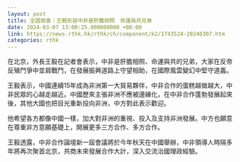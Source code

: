 ```yaml
---
layout: post
title: 全國兩會｜王毅形容中非是肝膽相照　命運與共兄弟
date: 2024-03-07 13:00:25.000000000 +08:00
link: https://news.rthk.hk/rthk/ch/component/k2/1743524-20240307.htm
categories: rthk
---
```


在北京，外長王毅在記者會表示，中非是肝膽相照、命運與共的兄弟，大家在反帝反殖鬥爭中並肩戰鬥，在發展振興道路上守望相助，在國際風雲變幻中堅守道義。

王毅表示，中國連續15年成為非洲第一大貿易夥伴，中非合作的蛋糕越做越大，中非民眾的心越走越近。中國歷來主張非洲不應被邊緣化，在中非合作蓬勃發展起來後，其他大國也把目光重新投向非洲，中方對此表示歡迎。

他希望各方都像中國一樣，加大對非洲的重視、投入及支持非洲發展。中方也願意在尊重非方意願基礎上，開展更多三方合作、多方合作。

王毅透露，中非合作論壇新一屆會議將於今年秋天在中國舉辦，中非領導人時隔多年將再次聚首北京，共商未來發展合作大計，深入交流治國理政經驗。

